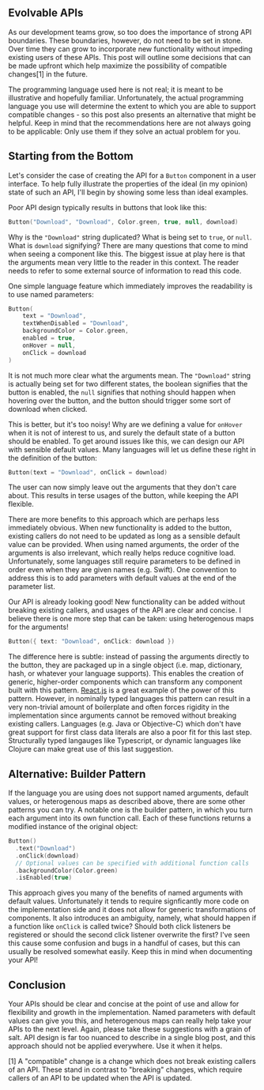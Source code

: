 ## Evolvable APIs

As our development teams grow, so too does the importance of strong API boundaries. These boundaries, however, do not need to be set in stone. Over time they can grow to incorporate new functionality without impeding existing users of these APIs. This post will outline some decisions that can be made upfront which help maximize the possibility of compatible changes[1] in the future.

The programming language used here is not real; it is meant to be illustrative and hopefully familiar. Unfortunately, the actual programming language you use will determine the extent to which you are able to support compatible changes - so this post also presents an alternative that might be helpful. Keep in mind that the recommendations here are not always going to be applicable: Only use them if they solve an actual problem for you.

## Starting from the Bottom
Let's consider the case of creating the API for a `Button` component in a user interface. To help fully illustrate the properties of the ideal (in my opinion) state of such an API, I'll begin by showing some less than ideal examples.

Poor API design typically results in buttons that look like this:
```kotlin
Button("Download", "Download", Color.green, true, null, download)
```
Why is the `"Download"` string duplicated? What is being set to `true`, or `null`. What is `download` signifying? There are many questions that come to mind when seeing a component like this. The biggest issue at play here is that the arguments mean very little to the reader in this context. The reader needs to refer to some external source of information to read this code.

One simple language feature which immediately improves the readability is to use named parameters:
```kotlin
Button(
    text = "Download",
    textWhenDisabled = "Download",
    backgroundColor = Color.green,
    enabled = true,
    onHover = null,
    onClick = download
)
```
It is not much more clear what the arguments mean. The `"Download"` string is actually being set for two different states, the boolean signifies that the button is enabled, the `null` signifies that nothing should happen when hovering over the button, and the button should trigger some sort of download when clicked.

This is better, but it's too noisy! Why are we defining a value for `onHover` when it is not of interest to us, and surely the default state of a button should be enabled. To get around issues like this, we can design our API with sensible default values. Many languages will let us define these right in the definition of the button:

```kotlin
Button(text = "Download", onClick = download)
```

The user can now simply leave out the arguments that they don't care about. This results in terse usages of the button, while keeping the API flexible.

There are more benefits to this approach which are perhaps less immediately obvious. When new functionality is added to the button, existing callers do not need to be updated as long as a sensible default value can be provided. When using named arguments, the order of the arguments is also irrelevant, which really helps reduce cognitive load. Unfortunately, some languages still require parameters to be defined in order even when they are given names (e.g. Swift). One convention to address this is to add parameters with default values at the end of the parameter list.

Our API is already looking good! New functionality can be added without breaking existing callers, and usages of the API are clear and concise. I believe there is one more step that can be taken: using heterogenous maps for the arguments!
```kotlin
Button({ text: "Download", onClick: download })
```

The difference here is subtle: instead of passing the arguments directly to the button, they are packaged up in a single object (i.e. map, dictionary, hash, or whatever your language supports). This enables the creation of generic, higher-order components which can transform any component built with this pattern. [React.js](https://reactjs.org/) is a great example of the power of this pattern. However, in nominally typed languages this pattern can result in a very non-trivial amount of boilerplate and often forces rigidity in the implementation since arguments cannot be removed without breaking existing callers. Languages (e.g. Java or Objective-C) which don't have great support for first class data literals are also a poor fit for this last step. Structurally typed langauges like Typescript, or dynamic languages like Clojure can make great use of this last suggestion.

## Alternative: Builder Pattern

If the language you are using does not support named arguments, default values, or heterogenous maps as described above, there are some other patterns you can try. A notable one is the builder pattern, in which you turn each argument into its own function call. Each of these functions returns a modified instance of the original object:
```kotlin
Button()
  .text("Download")
  .onClick(download)
  // Optional values can be specified with additional function calls
  .backgroundColor(Color.green)
  .isEnabled(true)
```
This approach gives you many of the benefits of named arguments with default values. Unfortunately it tends to require signficantly more code on the implementation side and it does not allow for generic transformations of components. It also introduces an ambiguity, namely, what should happen if a function like `onClick` is called twice? Should both click listeners be registered or should the second click listener overwrite the first? I've seen this cause some confusion and bugs in a handful of cases, but this can usually be resolved somewhat easily. Keep this in mind when documenting your API!

## Conclusion

Your APIs should be clear and concise at the point of use and allow for flexibility and growth in the implementation. Named parameters with default values can give you this, and heterogenous maps can really help take your APIs to the next level. Again, please take these suggestions with a grain of salt. API design is far too nuanced to describe in a single blog post, and this approach should not be applied everywhere. Use it when it helps.

[1] A "compatible" change is a change which does not break existing callers of an API. These stand in contrast to "breaking" changes, which require callers of an API to be updated when the API is updated.
